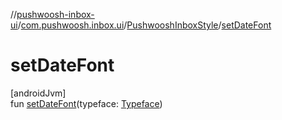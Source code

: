 //[pushwoosh-inbox-ui](../../../index.md)/[com.pushwoosh.inbox.ui](../index.md)/[PushwooshInboxStyle](index.md)/[setDateFont](set-date-font.md)

# setDateFont

[androidJvm]\
fun [setDateFont](set-date-font.md)(typeface: [Typeface](https://developer.android.com/reference/kotlin/android/graphics/Typeface.html))
